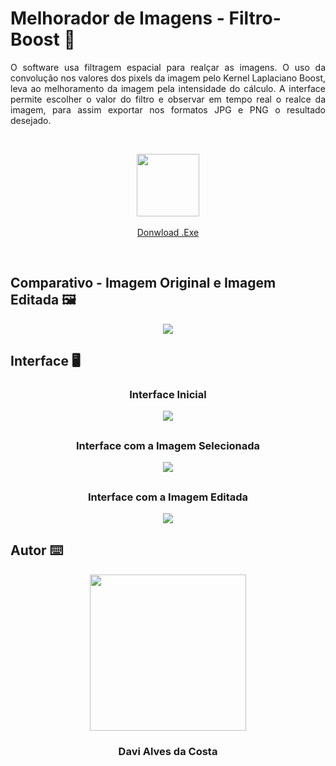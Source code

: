 # Melhorador de Imagens - Filtro-Boost 🚀 
<p align="justify"> O software usa filtragem espacial para realçar as imagens. O uso da convolução nos valores dos pixels da imagem pelo Kernel Laplaciano Boost, leva ao melhoramento da imagem pela intensidade do cálculo. A interface permite escolher o valor do filtro e observar em tempo real o realce da imagem, para assim exportar nos formatos JPG e PNG o resultado desejado. </p>

<br />
<p align="center">
  <img src="https://raw.githubusercontent.com/Davi4076018/Melhorador_de_Imagens-Filtro-Boost/main/readme-images/Icon%20download.png" width = "100px"/>
  <br />
  <br />
  <a href="https://github.com/Davi4076018/Melhorador_de_Imagens-Filtro-Boost/raw/main/dist/Melhorador%20de%20Imagens%20-%20Filtro%20Boost.rar">Donwload .Exe</a>
  <br />
</p>
<br />

## Comparativo - Imagem Original e Imagem Editada 🖼️

<p align="center" >
  <img src="https://raw.githubusercontent.com/Davi4076018/Melhorador_de_Imagens-Filtro-Boost/main/readme-images/Comparando%20Imagens%20-%20Laika.png" />
</p>

##

## Interface 🖥️<br>

### <p align="center"> Interface Inicial</p>

<p align="center">
  <img src="https://raw.githubusercontent.com/Davi4076018/Melhorador_de_Imagens-Filtro-Boost/main/readme-images/Interface%20Inicial.PNG" />
</p>


##

### <p align="center"> Interface com a Imagem Selecionada </p>

<p align="center">
  <img src="https://raw.githubusercontent.com/Davi4076018/Melhorador_de_Imagens-Filtro-Boost/main/readme-images/Interface%20com%20a%20Imagem%20Selecionada.PNG" />
</p>


##

### <p align="center"> Interface com a Imagem Editada </p>

<p align="center">
  <img src="https://raw.githubusercontent.com/Davi4076018/Melhorador_de_Imagens-Filtro-Boost/main/readme-images/Interface%20com%20a%20Imagem%20Editada.PNG" />
</p>



## Autor ⌨️

<p align="center">
  <img src= "https://avatars.githubusercontent.com/u/89622689?v=4" width = "250px"></a>
  <h3 align="center">Davi Alves da Costa</h3>
</p>
